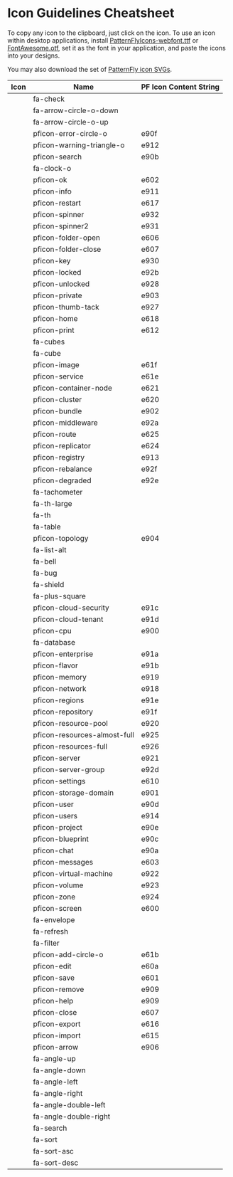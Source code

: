 # Icon Guidelines Cheatsheet

To copy any icon to the clipboard, just click on the icon. To use an icon within desktop applications, install [PatternFlyIcons-webfont.ttf](https://github.com/patternfly/patternfly/raw/master-dist/dist/fonts/PatternFlyIcons-webfont.ttf) or [FontAwesome.otf](https://github.com/patternfly/patternfly/raw/master-dist/dist/fonts/FontAwesome.otf), set it as the font in your application, and paste the icons into your designs.

You may also download the set of [PatternFly icon SVGs](patternfly-svg-icons.zip).

| Icon                                                   | Name                      | PF Icon Content String  |
| ------------------------------------------------------ | ------------------------- | --------------- |
| <span class="fa fa-check"></span>                      | fa-check                  |                 |
| <span class="fa fa-arrow-circle-o-down"></span>        | fa-arrow-circle-o-down    |                 |
| <span class="fa fa-arrow-circle-o-up"></span>          | fa-arrow-circle-o-up      |                 |
| <span class="pficon pficon-error-circle-o"></span>     | pficon-error-circle-o     | e90f            |
| <span class="pficon pficon-warning-triangle-o"></span> | pficon-warning-triangle-o | e912            |
| <span class="pficon pficon-search"></span>             | pficon-search             | e90b            |
| <span class="fa fa-clock-o"></span>                    | fa-clock-o                |                 |
| <span class="pficon pficon-ok"></span>                 | pficon-ok                 | e602            |
| <span class="pficon pficon-info"></span>               | pficon-info               | e911            |
| <span class="pficon pficon-restart"></span>            | pficon-restart            | e617            |
| <span class="pficon pficon-spinner"></span>            | pficon-spinner            | e932            |
| <span class="pficon pficon-spinner2"></span>           | pficon-spinner2           | e931            |
| <span class="pficon pficon-folder-open"></span>        | pficon-folder-open        | e606            |
| <span class="pficon pficon-folder-close"></span>       | pficon-folder-close       | e607            |
| <span class="pficon pficon-key"></span>                | pficon-key                | e930            |
| <span class="pficon pficon-locked"></span>             | pficon-locked             | e92b            |
| <span class="pficon pficon-unlocked"></span>           | pficon-unlocked           | e928            |
| <span class="pficon pficon-private"></span>            | pficon-private            | e903            |
| <span class="pficon pficon-thumb-tack"></span>         | pficon-thumb-tack         | e927            |
| <span class="pficon pficon-home"></span>               | pficon-home               | e618            |
| <span class="pficon pficon-print"></span>              | pficon-print              | e612            |
| <span class="fa fa-cubes"></span>                      | fa-cubes                  |                 |
| <span class="fa fa-cube"></span>                       | fa-cube                   |                 |
| <span class="pficon pficon-image"></span>              | pficon-image              | e61f            |
| <span class="pficon pficon-service"></span>            | pficon-service            | e61e            |
| <span class="pficon pficon-container-node"></span>     | pficon-container-node     | e621            |
| <span class="pficon pficon-cluster"></span>            | pficon-cluster            | e620            |
| <span class="pficon pficon-bundle"></span>             | pficon-bundle             | e902            |
| <span class="pficon pficon-middleware"></span>         | pficon-middleware         | e92a            |
| <span class="pficon pficon-route"></span>              | pficon-route              | e625            |
| <span class="pficon pficon-replicator"></span>         | pficon-replicator         | e624            |
| <span class="pficon pficon-registry"></span>           | pficon-registry           | e913            |
| <span class="pficon pficon-rebalance"></span>          | pficon-rebalance          | e92f            |
| <span class="pficon pficon-degraded"></span>           | pficon-degraded           | e92e            |
| <span class="fa fa-tachometer"></span>                 | fa-tachometer             |                 |
| <span class="fa fa-th-large"></span>                   | fa-th-large               |                 |
| <span class="fa fa-th"></span>                         | fa-th                     |                 |
| <span class="fa fa-table"></span>                      | fa-table                  |                 |
| <span class="pficon pficon-topology"></span>           | pficon-topology           | e904            |
| <span class="fa fa-list-alt"></span>                   | fa-list-alt               |                 |
| <span class="fa fa-bell"></span>                       | fa-bell                   |                 |
| <span class="fa fa-bug"></span>                        | fa-bug                    |                 |
| <span class="fa fa-shield"></span>                     | fa-shield                 |                 |
| <span class="fa fa-plus-square"></span>                | fa-plus-square            |                 |
| <span class="pficon pficon-cloud-security"></span>     | pficon-cloud-security     | e91c            |
| <span class="pficon pficon-cloud-tenant"></span>       | pficon-cloud-tenant       | e91d            |
| <span class="pficon pficon-cpu"></span>                | pficon-cpu                | e900            |
| <span class="fa fa-database"></span>                   | fa-database               |                 |
| <span class="pficon pficon-enterprise"></span>         | pficon-enterprise         | e91a            |
| <span class="pficon pficon-flavor"></span>             | pficon-flavor             | e91b            |
| <span class="pficon pficon-memory"></span>             | pficon-memory             | e919            |
| <span class="pficon pficon-network"></span>            | pficon-network            | e918            |
| <span class="pficon pficon-regions"></span>            | pficon-regions            | e91e            |
| <span class="pficon pficon-repository"></span>         | pficon-repository         | e91f            |
| <span class="pficon pficon-resource-pool"></span>      | pficon-resource-pool      | e920            |
| <span class="pficon pficon-resources-almost-full"></span>| pficon-resources-almost-full| e925            |
| <span class="pficon pficon-resources-full"></span>     | pficon-resources-full     | e926            |
| <span class="pficon pficon-server"></span>             | pficon-server             | e921            |
| <span class="pficon pficon-server-group"></span>       | pficon-server-group       | e92d            |
| <span class="pficon pficon-settings"></span>           | pficon-settings           | e610            |
| <span class="pficon pficon-storage-domain"></span>     | pficon-storage-domain     | e901            |
| <span class="pficon pficon-user"></span>               | pficon-user               | e90d            |
| <span class="pficon pficon-users"></span>              | pficon-users              | e914            |
| <span class="pficon pficon-project"></span>            | pficon-project            | e90e            |
| <span class="pficon pficon-blueprint"></span>          | pficon-blueprint          | e90c            |
| <span class="pficon pficon-chat"></span>               | pficon-chat               | e90a            |
| <span class="pficon pficon-messages"></span>           | pficon-messages           | e603            |
| <span class="pficon pficon-virtual-machine"></span>    | pficon-virtual-machine    | e922            |
| <span class="pficon pficon-volume"></span>             | pficon-volume             | e923            |
| <span class="pficon pficon-zone"></span>               | pficon-zone               | e924            |
| <span class="pficon pficon-screen"></span>             | pficon-screen             | e600            |
| <span class="fa fa-envelope"></span>                   | fa-envelope               |                 |
| <span class="fa fa-refresh"></span>                    | fa-refresh                |                 |
| <span class="fa fa-filter"></span>                     | fa-filter                 |                 |
| <span class="pficon pficon-add-circle-o"></span>       | pficon-add-circle-o       | e61b            |
| <span class="pficon pficon-edit"></span>               | pficon-edit               | e60a            |
| <span class="pficon pficon-save"></span>               | pficon-save               | e601            |
| <span class="pficon pficon-remove"></span>             | pficon-remove             | e909            |
| <span class="pficon pficon-help"></span>               | pficon-help               | e909            |
| <span class="pficon pficon-close"></span>              | pficon-close              | e607            |
| <span class="pficon pficon-export"></span>             | pficon-export             | e616            |
| <span class="pficon pficon-import"></span>             | pficon-import             | e615            |
| <span class="pficon pficon-arrow"></span>              | pficon-arrow              | e906            |
| <span class="fa fa-angle-up"></span>                   | fa-angle-up               |                 |
| <span class="fa fa-angle-down"></span>                 | fa-angle-down             |                 |
| <span class="fa fa-angle-left"></span>                 | fa-angle-left             |                 |
| <span class="fa fa-angle-right"></span>                | fa-angle-right            |                 |
| <span class="fa fa-angle-double-left"></span>          | fa-angle-double-left      |                 |
| <span class="fa fa-angle-double-right"></span>         | fa-angle-double-right     |                 |
| <span class="fa fa-search"></span>                     | fa-search                 |                 |
| <span class="fa fa-sort"></span>                       | fa-sort                   |                 |
| <span class="fa fa-sort-asc"></span>                   | fa-sort-asc               |                 |
| <span class="fa fa-sort-desc"></span>                  | fa-sort-desc              |                 |

